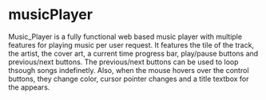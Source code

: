 # musicPlayer
Music_Player is a fully functional web based music player with multiple features for playing music per user request. It features the tile of the track, the artist, the cover art, a current time progress bar, play/pause buttons and previous/next buttons. The previous/next buttons can be used to loop thsough songs indefinetly. Also, when the mouse hovers over the control buttons, they change color, cursor pointer changes and a title textbox for the appears.
